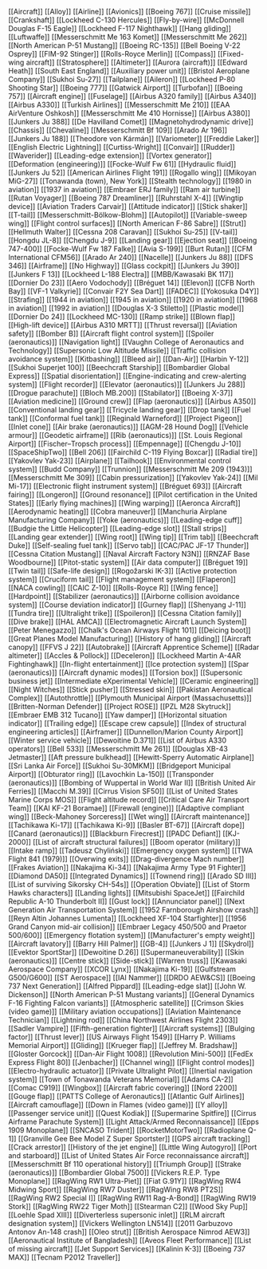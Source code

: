 [[Aircraft]]
[[Alloy]]
[[Airline]]
[[Avionics]]
[[Boeing 767]]
[[Cruise missile]]
[[Crankshaft]]
[[Lockheed C-130 Hercules]]
[[Fly-by-wire]]
[[McDonnell Douglas F-15 Eagle]]
[[Lockheed F-117 Nighthawk]]
[[Hang gliding]]
[[Luftwaffe]]
[[Messerschmitt Me 163 Komet]]
[[Messerschmitt Me 262]]
[[North American P-51 Mustang]]
[[Boeing RC-135]]
[[Bell Boeing V-22 Osprey]]
[[FIM-92 Stinger]]
[[Rolls-Royce Merlin]]
[[Compass]]
[[Fixed-wing aircraft]]
[[Stratosphere]]
[[Altimeter]]
[[Aurora (aircraft)]]
[[Edward Heath]]
[[South East England]]
[[Auxiliary power unit]]
[[Bristol Aeroplane Company]]
[[Sukhoi Su-27]]
[[Tailplane]]
[[Aileron]]
[[Lockheed P-80 Shooting Star]]
[[Boeing 777]]
[[Gatwick Airport]]
[[Turbofan]]
[[Boeing 757]]
[[Aircraft engine]]
[[Fuselage]]
[[Airbus A320 family]]
[[Airbus A340]]
[[Airbus A330]]
[[Turkish Airlines]]
[[Messerschmitt Me 210]]
[[EAA AirVenture Oshkosh]]
[[Messerschmitt Me 410 Hornisse]]
[[Airbus A380]]
[[Junkers Ju 388]]
[[De Havilland Comet]]
[[Magnetohydrodynamic drive]]
[[Chassis]]
[[Chevaline]]
[[Messerschmitt Bf 109]]
[[Arado Ar 196]]
[[Junkers Ju 188]]
[[Theodore von Kármán]]
[[Variometer]]
[[Freddie Laker]]
[[English Electric Lightning]]
[[Curtiss-Wright]]
[[Convair]]
[[Rudder]]
[[Waverider]]
[[Leading-edge extension]]
[[Vortex generator]]
[[Deformation (engineering)]]
[[Focke-Wulf Fw 61]]
[[Hydraulic fluid]]
[[Junkers Ju 52]]
[[American Airlines Flight 191]]
[[Rogallo wing]]
[[Mikoyan MiG-27]]
[[Tonawanda (town), New York]]
[[Stealth technology]]
[[1980 in aviation]]
[[1937 in aviation]]
[[Embraer ERJ family]]
[[Ram air turbine]]
[[Rutan Voyager]]
[[Boeing 787 Dreamliner]]
[[Ruhrstahl X-4]]
[[Wingtip device]]
[[Aviation Traders Carvair]]
[[Attitude indicator]]
[[Stick shaker]]
[[T-tail]]
[[Messerschmitt-Bölkow-Blohm]]
[[Autopilot]]
[[Variable-sweep wing]]
[[Flight control surfaces]]
[[North American F-86 Sabre]]
[[Strut]]
[[Hellmuth Walter]]
[[Cessna 208 Caravan]]
[[Sukhoi Su-25]]
[[V-tail]]
[[Hongdu JL-8]]
[[Chengdu J-9]]
[[Landing gear]]
[[Ejection seat]]
[[Boeing 747-400]]
[[Focke-Wulf Fw 187 Falke]]
[[Avia S-199]]
[[Burt Rutan]]
[[CFM International CFM56]]
[[Arado Ar 240]]
[[Nacelle]]
[[Junkers Ju 88]]
[[DFS 346]]
[[Airframe]]
[[No Highway]]
[[Glass cockpit]]
[[Junkers Ju 390]]
[[Junkers F 13]]
[[Lockheed L-188 Electra]]
[[MBB/Kawasaki BK 117]]
[[Dornier Do 23]]
[[Aero Vodochody]]
[[Bréguet 14]]
[[Elevon]]
[[CFB North Bay]]
[[VF-1 Valkyrie]]
[[Convair F2Y Sea Dart]]
[[FADEC]]
[[Yokosuka D4Y]]
[[Strafing]]
[[1944 in aviation]]
[[1945 in aviation]]
[[1920 in aviation]]
[[1968 in aviation]]
[[1992 in aviation]]
[[Douglas X-3 Stiletto]]
[[Plastic model]]
[[Dornier Do 24]]
[[Lockheed MC-130]]
[[Ramp strike]]
[[Blown flap]]
[[High-lift device]]
[[Airbus A310 MRTT]]
[[Thrust reversal]]
[[Aviation safety]]
[[Bomber B]]
[[Aircraft flight control system]]
[[Spoiler (aeronautics)]]
[[Navigation light]]
[[Vaughn College of Aeronautics and Technology]]
[[Supersonic Low Altitude Missile]]
[[Traffic collision avoidance system]]
[[Kitbashing]]
[[Bleed air]]
[[Dan-Air]]
[[Harbin Y-12]]
[[Sukhoi Superjet 100]]
[[Beechcraft Starship]]
[[Bombardier Global Express]]
[[Spatial disorientation]]
[[Engine-indicating and crew-alerting system]]
[[Flight recorder]]
[[Elevator (aeronautics)]]
[[Junkers Ju 288]]
[[Drogue parachute]]
[[Bloch MB.200]]
[[Stabilator]]
[[Boeing X-37]]
[[Aviation medicine]]
[[Ground crew]]
[[Flap (aeronautics)]]
[[Airbus A350]]
[[Conventional landing gear]]
[[Tricycle landing gear]]
[[Drop tank]]
[[Fuel tank]]
[[Conformal fuel tank]]
[[Reginald Warneford]]
[[Project Pigeon]]
[[Inlet cone]]
[[Air brake (aeronautics)]]
[[AGM-28 Hound Dog]]
[[Vehicle armour]]
[[Geodetic airframe]]
[[Rib (aeronautics)]]
[[St. Louis Regional Airport]]
[[Fischer–Tropsch process]]
[[Empennage]]
[[Chengdu J-10]]
[[SpaceShipTwo]]
[[Bell 206]]
[[Fairchild C-119 Flying Boxcar]]
[[Radial tire]]
[[Yakovlev Yak-23]]
[[Airplane]]
[[Tailhook]]
[[Environmental control system]]
[[Budd Company]]
[[Trunnion]]
[[Messerschmitt Me 209 (1943)]]
[[Messerschmitt Me 309]]
[[Cabin pressurization]]
[[Yakovlev Yak-24]]
[[Mil Mi-17]]
[[Electronic flight instrument system]]
[[Bréguet 693]]
[[Aircraft fairing]]
[[Longeron]]
[[Ground resonance]]
[[Pilot certification in the United States]]
[[Early flying machines]]
[[Wing warping]]
[[Aeronca Aircraft]]
[[Aerodynamic heating]]
[[Cobra maneuver]]
[[Manchuria Airplane Manufacturing Company]]
[[Yoke (aeronautics)]]
[[Leading-edge cuff]]
[[Budgie the Little Helicopter]]
[[Leading-edge slot]]
[[Stall strips]]
[[Landing gear extender]]
[[Wing root]]
[[Wing tip]]
[[Trim tab]]
[[Beechcraft Duke]]
[[Self-sealing fuel tank]]
[[Servo tab]]
[[CAC/PAC JF-17 Thunder]]
[[Cessna Citation Mustang]]
[[Naval Aircraft Factory N3N]]
[[RNZAF Base Woodbourne]]
[[Pitot-static system]]
[[Air data computer]]
[[Bréguet 19]]
[[Twin tail]]
[[Safe-life design]]
[[Rogožarski IK-3]]
[[Active protection system]]
[[Cruciform tail]]
[[Flight management system]]
[[Flaperon]]
[[NACA cowling]]
[[CAIC Z-10]]
[[Rolls-Royce R]]
[[Wing fence]]
[[Hardpoint]]
[[Stabilizer (aeronautics)]]
[[Airborne collision avoidance system]]
[[Course deviation indicator]]
[[Gurney flap]]
[[Shenyang J-11]]
[[Tundra tire]]
[[Ultralight trike]]
[[Spoileron]]
[[Cessna Citation family]]
[[Dive brake]]
[[HAL AMCA]]
[[Electromagnetic Aircraft Launch System]]
[[Peter Menegazzo]]
[[Chalk's Ocean Airways Flight 101]]
[[Deicing boot]]
[[Great Planes Model Manufacturing]]
[[History of hang gliding]]
[[Aircraft canopy]]
[[FFVS J 22]]
[[Autobrake]]
[[Aircraft Apprentice Scheme]]
[[Radar altimeter]]
[[Accles & Pollock]]
[[Deceleron]]
[[Lockheed Martin A-4AR Fightinghawk]]
[[In-flight entertainment]]
[[Ice protection system]]
[[Spar (aeronautics)]]
[[Aircraft dynamic modes]]
[[Torsion box]]
[[Supersonic business jet]]
[[Intermediate eXperimental Vehicle]]
[[Ceramic engineering]]
[[Night Witches]]
[[Stick pusher]]
[[Stressed skin]]
[[Pakistan Aeronautical Complex]]
[[Autothrottle]]
[[Plymouth Municipal Airport (Massachusetts)]]
[[Britten-Norman Defender]]
[[Project ROSE]]
[[PZL M28 Skytruck]]
[[Embraer EMB 312 Tucano]]
[[Yaw damper]]
[[Horizontal situation indicator]]
[[Trailing edge]]
[[Escape crew capsule]]
[[Index of structural engineering articles]]
[[Airframer]]
[[Dunnellon/Marion County Airport]]
[[Winter service vehicle]]
[[Dewoitine D.371]]
[[List of Airbus A330 operators]]
[[Bell 533]]
[[Messerschmitt Me 261]]
[[Douglas XB-43 Jetmaster]]
[[Aft pressure bulkhead]]
[[Hewitt-Sperry Automatic Airplane]]
[[Sri Lanka Air Force]]
[[Sukhoi Su-30MKM]]
[[Bridgeport Municipal Airport]]
[[Obturator ring]]
[[Lavochkin La-150]]
[[Transponder (aeronautics)]]
[[Bombing of Wuppertal in World War II]]
[[British United Air Ferries]]
[[Macchi M.39]]
[[Cirrus Vision SF50]]
[[List of United States Marine Corps MOS]]
[[Flight altitude record]]
[[Critical Care Air Transport Team]]
[[KAI KF-21 Boramae]]
[[Firewall (engine)]]
[[Adaptive compliant wing]]
[[Beck-Mahoney Sorceress]]
[[Wet wing]]
[[Aircraft maintenance]]
[[Tachikawa Ki-17]]
[[Tachikawa Ki-9]]
[[Basler BT-67]]
[[Aircraft dope]]
[[Canard (aeronautics)]]
[[Blackburn Firecrest]]
[[PADC Defiant]]
[[KJ-2000]]
[[List of aircraft structural failures]]
[[Boom operator (military)]]
[[Intake ramp]]
[[Tadeusz Chyliński]]
[[Emergency oxygen system]]
[[TWA Flight 841 (1979)]]
[[Overwing exits]]
[[Drag-divergence Mach number]]
[[Frakes Aviation]]
[[Nakajima Ki-34]]
[[Nakajima Army Type 91 Fighter]]
[[Diamond DA50]]
[[Integrated Dynamics]]
[[Townend ring]]
[[Arado SD III]]
[[List of surviving Sikorsky CH-54s]]
[[Operation Obviate]]
[[List of Storm Hawks characters]]
[[Landing lights]]
[[Mitsubishi SpaceJet]]
[[Fairchild Republic A-10 Thunderbolt II]]
[[Gust lock]]
[[Annunciator panel]]
[[Next Generation Air Transportation System]]
[[1952 Farnborough Airshow crash]]
[[Reyn Altin Johannes Lumenta]]
[[Lockheed XF-104 Starfighter]]
[[1956 Grand Canyon mid-air collision]]
[[Embraer Legacy 450/500 and Praetor 500/600]]
[[Emergency flotation system]]
[[Manufacturer's empty weight]]
[[Aircraft lavatory]]
[[Barry Hill Palmer]]
[[GB-4]]
[[Junkers J 1]]
[[Skydrol]]
[[Evektor SportStar]]
[[Dewoitine D.26]]
[[Supermaneuverability]]
[[Skin (aeronautics)]]
[[Centre stick]]
[[Side-stick]]
[[Warren truss]]
[[Kawasaki Aerospace Company]]
[[XCOR Lynx]]
[[Nakajima Ki-19]]
[[Gulfstream G500/G600]]
[[ST Aerospace]]
[[IAI Nammer]]
[[DRDO AEW&CS]]
[[Boeing 737 Next Generation]]
[[Alfred Pippard]]
[[Leading-edge slat]]
[[John W. Dickenson]]
[[North American P-51 Mustang variants]]
[[General Dynamics F-16 Fighting Falcon variants]]
[[Atmospheric satellite]]
[[Crimson Skies (video game)]]
[[Military aviation occupations]]
[[Aviation Maintenance Technician]]
[[Lightning rod]]
[[China Northwest Airlines Flight 2303]]
[[Sadler Vampire]]
[[Fifth-generation fighter]]
[[Aircraft systems]]
[[Bulging factor]]
[[Thrust lever]]
[[US Airways Flight 1549]]
[[Harry P. Williams Memorial Airport]]
[[Gliding]]
[[Krueger flap]]
[[Jeffrey M. Bradshaw]]
[[Gloster Gorcock]]
[[Dan-Air Flight 1008]]
[[Revolution Mini-500]]
[[FedEx Express Flight 80]]
[[Jenbacher]]
[[Channel wing]]
[[Flight control modes]]
[[Electro-hydraulic actuator]]
[[Private Ultralight Pilot]]
[[Inertial navigation system]]
[[Town of Tonawanda Veterans Memorial]]
[[Adams CA-2]]
[[Comac C919]]
[[Wingbox]]
[[Aircraft fabric covering]]
[[Nord 2200]]
[[Gouge flap]]
[[PATTS College of Aeronautics]]
[[Atlantic Gulf Airlines]]
[[Aircraft camouflage]]
[[Down in Flames (video game)]]
[[Y alloy]]
[[Passenger service unit]]
[[Quest Kodiak]]
[[Supermarine Spitfire]]
[[Cirrus Airframe Parachute System]]
[[Light Attack/Armed Reconnaissance]]
[[Epps 1909 Monoplane]]
[[SNCASO Trident]]
[[RocketMotorTwo]]
[[Radioplane Q-1]]
[[Granville Gee Bee Model Z Super Sportster]]
[[GPS aircraft tracking]]
[[Crack arrestor]]
[[History of the jet engine]]
[[Little Wing Autogyro]]
[[Port and starboard]]
[[List of United States Air Force reconnaissance aircraft]]
[[Messerschmitt Bf 110 operational history]]
[[Triumph Group]]
[[Strake (aeronautics)]]
[[Bombardier Global 7500]]
[[Vickers R.E.P. Type Monoplane]]
[[RagWing RW1 Ultra-Piet]]
[[Fiat G.91Y]]
[[RagWing RW4 Midwing Sport]]
[[RagWing RW7 Duster]]
[[RagWing RW8 PT2S]]
[[RagWing RW2 Special I]]
[[RagWing RW11 Rag-A-Bond]]
[[RagWing RW19 Stork]]
[[RagWing RW22 Tiger Moth]]
[[Stearman C2]]
[[Wood Sky Pup]]
[[Loehle Spad XIII]]
[[Diverterless supersonic inlet]]
[[RLM aircraft designation system]]
[[Vickers Wellington LN514]]
[[2011 Garbuzovo Antonov An-148 crash]]
[[Oleo strut]]
[[British Aerospace Nimrod AEW3]]
[[Aeronautical Institute of Bangladesh]]
[[Aveos Fleet Performance]]
[[List of missing aircraft]]
[[Jet Support Services]]
[[Kalinin K-3]]
[[Boeing 737 MAX]]
[[Tecnam P2012 Traveller]]
